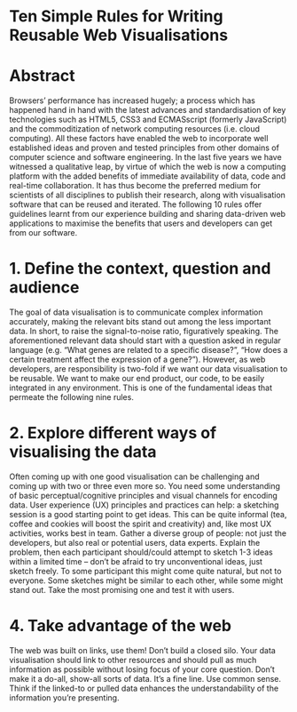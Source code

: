 # Ten Simple Rules for Writing Reusable Web Visualisations

# Abstract
Browsers’ performance has increased hugely; a process which has happened hand in hand with the latest advances and standardisation of key technologies such as HTML5, CSS3 and ECMASscript (formerly JavaScript) and the commoditization of network computing resources (i.e. cloud computing). All these factors have enabled the web to incorporate well established ideas and proven and tested principles from other domains of computer science and software engineering. In the last five years we have witnessed a qualitative leap, by virtue of which the web is now a computing platform with the added benefits of immediate availability of data, code and real-time collaboration. It has thus become the preferred medium for scientists of all disciplines to publish their research, along with visualisation software that can be reused and iterated. The following 10 rules offer guidelines learnt from our experience building and sharing data-driven web applications to maximise the benefits that users and developers can get from our software.

# 1. Define the context, question and audience
The goal of data visualisation is to communicate complex information accurately, making the relevant bits stand out among the less important data. In short, to raise the signal-to-noise ratio, figuratively speaking. The aforementioned relevant data should start with a question asked in regular language (e.g. “What genes are related to a specific disease?”, “How does a certain treatment affect the expression of a gene?”). However, as web developers, are responsibility is two-fold if we want our data visualisation to be reusable. We want to make our end product, our code, to be easily integrated in any environment. This is one of the fundamental ideas that permeate the following nine rules.

# 2. Explore different ways of visualising the data
Often coming up with one good visualisation can be challenging and coming up with two or three even more so.
You need some understanding of basic perceptual/cognitive principles and visual channels for encoding data.
User experience (UX) principles and practices can help: a sketching session is a good starting point to get ideas.
This can be quite informal (tea, coffee and cookies will boost the spirit and creativity) and, like most UX activities, works best in team.
Gather a diverse group of people: not just the developers, but also real or potential users, data experts. Explain the problem, then each participant should/could attempt to sketch 1-3 ideas within a limited time – don’t be afraid to try unconventional ideas, just sketch freely.
To some participant this might come quite natural, but not to everyone.
Some sketches might be similar to each other, while some might stand out.
Take the most promising one and test it with users.

# 4. Take advantage of the web
The web was built on links, use them! Don’t build a closed silo. Your data visualisation should link to other resources and should pull as much information as possible without losing focus of your core question. Don’t make it a do-all, show-all sorts of data. It’s a fine line. Use common sense. Think if the linked-to or pulled data enhances the understandability of the information you’re presenting.

